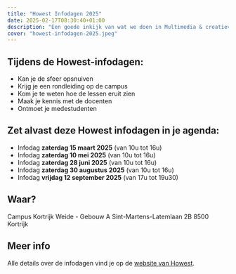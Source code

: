 ```yaml
---
title: "Howest Infodagen 2025"
date: 2025-02-17T08:30:40+01:00
description: "Een goede inkijk van wat we doen in Multimedia & creatieve technologie krijg je tijdens één van onze infodagen. Ontdek via docenten en studenten wat je mag verwachten van onze opleiding en of dit iets voor jou is."
cover: "howest-infodagen-2025.jpeg"
---
```


## Tijdens de Howest-infodagen:

- Kan je de sfeer opsnuiven
- Krijg je een rondleiding op de campus
- Kom je te weten hoe de lessen eruit zien
- Maak je kennis met de docenten
- Ontmoet je medestudenten

## Zet alvast deze Howest infodagen in je agenda:

- Infodag **zaterdag 15 maart 2025** (van 10u tot 16u)
- Infodag **zaterdag 10 mei 2025** (van 10u tot 16u)
- Infodag **zaterdag 28 juni 2025** (van 10u tot 16u)
- Infodag **zaterdag 30 augustus 2025** (van 10u tot 16u)
- Infodag **vrijdag 12 september 2025** (van 17u tot 19u30)

## Waar?

Campus Kortrijk Weide - Gebouw A
Sint-Martens-Latemlaan 2B
8500 Kortrijk

## Meer info

Alle details over de infodagen vind je op de [website van Howest](https://www.howest.be/nl/infodagen).
